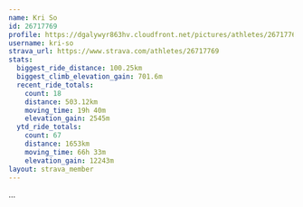 ```yaml
---
name: Kri So
id: 26717769
profile: https://dgalywyr863hv.cloudfront.net/pictures/athletes/26717769/7761026/13/large.jpg
username: kri-so
strava_url: https://www.strava.com/athletes/26717769
stats:
  biggest_ride_distance: 100.25km
  biggest_climb_elevation_gain: 701.6m
  recent_ride_totals:
    count: 18
    distance: 503.12km
    moving_time: 19h 40m
    elevation_gain: 2545m
  ytd_ride_totals:
    count: 67
    distance: 1653km
    moving_time: 66h 33m
    elevation_gain: 12243m
layout: strava_member
--- 
```

...
